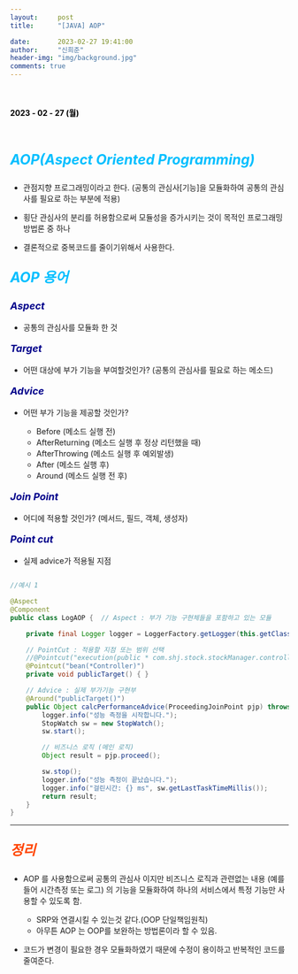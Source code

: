 ```yaml
---
layout:     post
title:      "[JAVA] AOP"

date:       2023-02-27 19:41:00
author:     "신희준"
header-img: "img/background.jpg"
comments: true
---
```


<head>
 <meta property="og:type" content="AOP">
 <meta property="og:title" content="AOP">
 <meta property="og:description" content="AOP">
 <meta property="og:url" content="http://shj7242.github.io/2023/02/27/javaBase3/">

 <meta name="twitter:card" content="AOP">
  <meta name="twitter:title" content="AOP">
  <meta name="twitter:description" content="AOP">
  <meta name="FACEBOOK:domain" content="http://shj7242.github.io/2023/02/27/javaBase3/">
  <meta name="facebook:card" content="AOP">
   <meta name="facebook:title" content="AOP">
   <meta name="facebook:description" content="AOP">
   <meta name="facebook:domain" content="http://shj7242.github.io/2023/02/27/javaBase3/">


 </head>

<br>
<H4 style ="font-weight:bold; color:black;"> </H4>

<H4 style ="font-weight:bold; color : black">2023 - 02 - 27 (월)</H4>
<br>


<p style = "font-weight:bold; color:deepskyblue; font-size:25px; font-style:italic;">AOP(Aspect Oriented Programming)</p>

- 관점지향 프로그래밍이라고 한다. (공통의 관심사[기능]을 모듈화하여 공통의 관심사를 필요로 하는 부분에 적용)

- 횡단 관심사의 분리를 허용함으로써 모듈성을 증가시키는 것이 목적인 프로그래밍 방법론 중 하나

- 결론적으로 중복코드를 줄이기위해서 사용한다.


<p style = "font-weight:bold; color:deepskyblue; font-size:25px; font-style:italic;">AOP 용어</p>

<p style = "font-weight:bold; color:darkblue; font-size:18px; font-style:italic;">Aspect</p>

- 공통의 관심사를 모듈화 한 것

<p style = "font-weight:bold; color:darkblue; font-size:18px; font-style:italic;">Target</p>

- 어떤 대상에 부가 기능을 부여할것인가? (공통의 관심사를 필요로 하는 메소드)

<p style = "font-weight:bold; color:darkblue; font-size:18px; font-style:italic;">Advice</p>

- 어떤 부가 기능을 제공할 것인가?
  
  - Before (메소드 실행 전)
  - AfterReturning (메소드 실행 후 정상 리턴했을 때)
  - AfterThrowing (메소드 실행 후 예외발생)
  - After  (메소드 실행 후)
  - Around (메소드 실행 전 후)

<p style = "font-weight:bold; color:darkblue; font-size:18px; font-style:italic;">Join Point</p>

- 어디에 적용할 것인가? (메서드, 필드, 객체, 생성자)

<p style = "font-weight:bold; color:darkblue; font-size:18px; font-style:italic;">Point cut</p>

- 실제 advice가 적용될 지점


~~~java

//예시 1

@Aspect
@Component
public class LogAOP {  // Aspect : 부가 기능 구현체들을 포함하고 있는 모듈

    private final Logger logger = LoggerFactory.getLogger(this.getClass());

    // PointCut : 적용할 지점 또는 범위 선택
    //@Pointcut("execution(public * com.shj.stock.stockManager.controller..*(..))")
    @Pointcut("bean(*Controller)")
    private void publicTarget() { }

    // Advice : 실제 부가기능 구현부
    @Around("publicTarget()")
    public Object calcPerformanceAdvice(ProceedingJoinPoint pjp) throws Throwable {
        logger.info("성능 측정을 시작합니다.");
        StopWatch sw = new StopWatch();
        sw.start();

        // 비즈니스 로직 (메인 로직)
        Object result = pjp.proceed();

        sw.stop();
        logger.info("성능 측정이 끝났습니다.");
        logger.info("걸린시간: {} ms", sw.getLastTaskTimeMillis());
        return result;
    }
}
~~~


***


<p style = "font-weight:bold; color:orangered; font-size:25px; font-style:italic;" >정리</p>

* AOP 를 사용함으로써 공통의 관심사 이지만 비즈니스 로직과 관련없는 내용 (예를들어 시간측정 또는 로그) 의 기능을 모듈화하여 하나의 서비스에서 특정 기능만 사용할 수 있도록 함.
  * SRP와 연결시킬 수 있는것 같다.(OOP 단일책임원칙)
  * 아무튼 AOP 는 OOP를 보완하는 방법론이라 할 수 있음.
  
* 코드가 변경이 필요한 경우 모듈화하였기 때문에 수정이 용이하고 반복적인 코드를 줄여준다.
